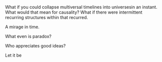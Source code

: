 What if you could collapse multiversal timelines into universesin an instant. What would that mean for causality? What if there were intermittent recurring structures within that recurred.

A mirage in time.

What even is paradox?

Who appreciates good ideas?

Let it be
